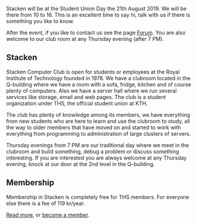 <!-- 
.. title: Kårens dag / THS Union day
.. slug: unionday
.. date: 2019-08-20 23:00:00 CEST
.. description:
.. category: 2019
-->

Stacken will be at the Student Union Day the 21th August 2019. We
will be there from 10 to 16. This is an excellent time to say hi,
talk with us if there is something you like to know.

<!-- TEASER_END -->

After the event, if you like to contact us see the page
[Forum](/forum). You are also welcome to our club room at any
Thursday evening (after 7 PM).

## Stacken

Stacken Computer Club is open for students or employees at the Royal
Institute of Technology founded in 1978. We have a clubroom located in the
Q-building where we have a room with a sofa, fridge, kitchen and of course
plenty of computers. Also we have a server hall where we run several
services like storage, email and web pages. The club is a student
organization under THS, the official student union at KTH.

The club has plenty of knowledge among its members, we have everything from
new students who are here to learn and use the clubroom to study, all the
way to older members that have moved on and started to work with everything
from programming to administration of large clusters of servers.

Thursday evenings from 7 PM are our traditional day where we meet in the
clubroom and build something, debug a problem or discuss something
interesting. If you are interested you are always welcome at any Thursday
evening, knock at our door at the 2nd level in the Q-building.

## Membership
Membership in Stacken is completely free for THS members. For everyone
else there is a fee of 119 kr/year.

[Read more](/club), or [become a member](/member).
